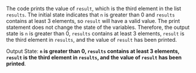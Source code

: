 The code prints the value of `result`, which is the third element in the list `results`. The initial state indicates that `n` is greater than 0 and `results` contains at least 3 elements, so `result` will have a valid value. The print statement does not change the state of the variables. Therefore, the output state is `n` is greater than 0, `results` contains at least 3 elements, `result` is the third element in `results`, and the value of `result` has been printed.

Output State: **`n` is greater than 0, `results` contains at least 3 elements, `result` is the third element in `results`, and the value of `result` has been printed**.